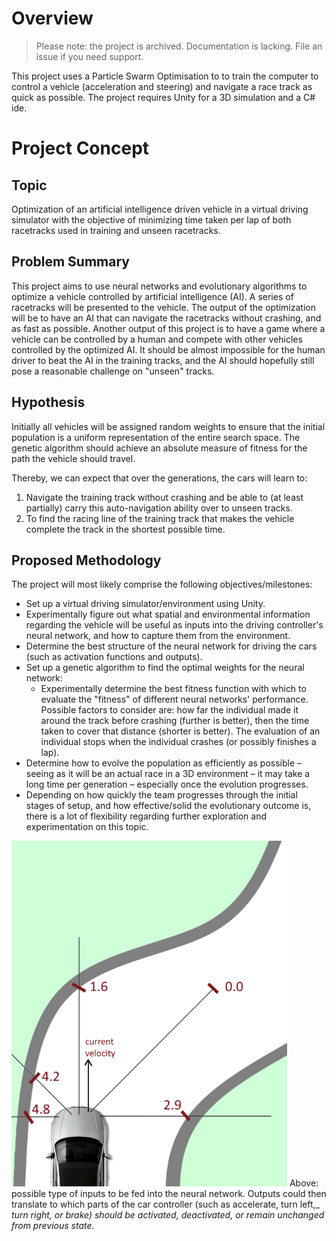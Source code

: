 # Overview

> Please note: the project is archived. Documentation is lacking. File an issue if you need support.

This project uses a Particle Swarm Optimisation to to train the computer to control a vehicle (acceleration and steering) and navigate a race track as quick as possible. The project requires Unity for a 3D simulation and a C# ide.

# Project Concept

## Topic

Optimization of an artificial intelligence driven vehicle in a virtual driving simulator with the objective of minimizing time taken per lap of both racetracks used in training and unseen racetracks.

## Problem Summary

This project aims to use neural networks and evolutionary algorithms to optimize a vehicle controlled by artificial intelligence (AI). A series of racetracks will be presented to the vehicle. The output of the optimization will be to have an AI that can navigate the racetracks without crashing, and as fast as possible. Another output of this project is to have a game where a vehicle can be controlled by a human and compete with other vehicles controlled by the optimized AI. It should be almost impossible for the human driver to beat the AI in the training tracks, and the AI should hopefully still pose a reasonable challenge on &quot;unseen&quot; tracks.

## Hypothesis

Initially all vehicles will be assigned random weights to ensure that the initial population is a uniform representation of the entire search space. The genetic algorithm should achieve an absolute measure of fitness for the path the vehicle should travel.

Thereby, we can expect that over the generations, the cars will learn to:

1. Navigate the training track without crashing and be able to (at least partially) carry this auto-navigation ability over to unseen tracks.
2. To find the racing line of the training track that makes the vehicle complete the track in the shortest possible time.

## Proposed Methodology

The project will most likely comprise the following objectives/milestones:

- Set up a virtual driving simulator/environment using Unity.
- Experimentally figure out what spatial and environmental information regarding the vehicle will be useful as inputs into the driving controller&#39;s neural network, and how to capture them from the environment.
- Determine the best structure of the neural network for driving the cars (such as activation functions and outputs).
- Set up a genetic algorithm to find the optimal weights for the neural network:
  - Experimentally determine the best fitness function with which to evaluate the &quot;fitness&quot; of different neural networks&#39; performance. Possible factors to consider are: how far the individual made it around the track before crashing (further is better), then the time taken to cover that distance (shorter is better). The evaluation of an individual stops when the individual crashes (or possibly finishes a lap).
- Determine how to evolve the population as efficiently as possible – seeing as it will be an actual race in a 3D environment – it may take a long time per generation – especially once the evolution progresses.
- Depending on how quickly the team progresses through the initial stages of setup, and how effective/solid the evolutionary outcome is, there is a lot of flexibility regarding further exploration and experimentation on this topic.
 
 ![](HiddenFiles/CarImage.png)
Above: possible type of inputs to be fed into the neural network. Outputs could then translate to which parts of the car controller (such as accelerate, turn left,_ _turn right, or brake)_ _should be activated, deactivated,_ _or_ _remain_ _unchanged from previous state._
